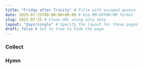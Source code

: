 ```yaml
---
title: "Friday after Trinity" # Title with escaped quotes
date: 2025-07-25T00:00:00+00:00 # Use-MM-DDTHH:MM format
slug: 2025-07-25 # Clean URL using only date
layout: "days/single" # Specify the layout for these pages
draft: false # Set to true to hide the page
---
```


### Collect


### Hymn